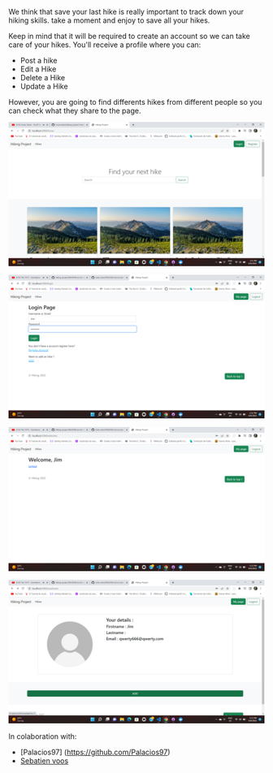 We think that save your last hike is really important to track down your hiking skills. take a moment and enjoy to save all your hikes.

Keep in mind that it will be required to create an account so we can take care of your hikes. You'll receive a profile where you can:

- Post a hike
- Edit a Hike
- Delete a Hike
- Update a Hike

However, you are going to find differents hikes from different people so you can check what they share to the page.

![](./src/images/homepage.png)

![](./src/images/loginprocess.png)

![](./src/images/welcomemessage.png)

![](./src/images/profileapp.png)

In colaboration with:

- [Palacios97] (https://github.com/Palacios97)
- [Sebatien voos](https://github.com/VOOSsebastien)
